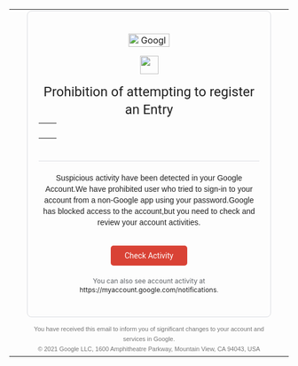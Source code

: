 <html><head></head><body data-new-gr-c-s-check-loaded="8.873.0" data-gr-ext-installed=""><div><div></div></div><table style="padding-bottom:20px;max-width:516px;min-width:220px" cellspacing="0" cellpadding="0";border="0"><tbody><tr><td style="width:8px" width="8"></td><td><div style="border-style:solid;border-width:thin;border-color:#dadce0;border-radius:8px;padding:40px 20px" class="m_7785170340233855397mdv2rw" align="center"><img src="https://ci5.googleusercontent.com/proxy/T_zJ7UbaC9x27OP4-ZCPfDipqYLSGum30AlaxEycVclfvxO8Cze0sZ0kCrXlx6a-MgvW2tswbIyiNVfczjDuGh9okorzC5SUJDfwkHr6-3j1KUu94HuAw5uxM_jaElQef3Sub84=s0-d-e1-ft#https://www.gstatic.com/images/branding/googlelogo/2x/googlelogo_color_74x24dp.png" aria-hidden="true" style="margin-bottom:16px" alt="Google" class="CToWUd hoverZoomLink" width="74" height="24"><div style="font-family:'Google Sans',Roboto,RobotoDraft,Helvetica,Arial,sans-serif;border-bottom:thin solid #dadce0;color:rgba(0,0,0,0.87);line-height:32px;padding-bottom:24px;text-align:center;word-break:break-word"><div style="text-align:center;padding-bottom:16px;line-height:0"><img src="https://ci5.googleusercontent.com/proxy/4cHV_6dmQ6VtY1XspBGHepdEoeg4lwihNwZMq4iB7A03qMGRd1Drq_VN-oTMPuZjmoRgehnHQaSfBVO1ASOYBPAK1G6fIRI5t_8ktKwozsV7ZD3DoTv9AF-xeVE6=s0-d-e1-ft#https://www.gstatic.com/images/icons/material/system/2x/error_red_36dp.png" class="CToWUd hoverZoomLink" height="33"></div><div style="font-size:24px">Prohibition of attempting to register an Entry</div><table style="margin-top:8px";align="center"><tbody><tr style="line-height:normal"><td style="padding-right:8px"align="right"></td><td><a style="font-family:'Google Sans',Roboto,RobotoDraft,Helvetica,Arial,sans-serif;color:rgba(0,0,0,0.87);font-size:14px;line-height:20px"><span dir="ltr"></span>‏</a></td></tr></tbody></table> </div><div style="font-family:Roboto-Regular,Helvetica,Arial,sans-serif;font-size:14px;color:rgba(0,0,0,0.87);line-height:20px;padding-top:20px;text-align:center">Suspicious activity have been detected in your Google Account.We have prohibited user who tried to sign-in to your account from a non-Google app using your password.Google has blocked access to the account,but you need to check and review your account activities.
    <div style="padding-top:32px;text-align:center"><a href="#" style="font-family:'Google Sans',Roboto,RobotoDraft,Helvetica,Arial,sans-serif;line-height:16px;color:#ffffff;font-weight:400;text-decoration:none;font-size:14px;display:inline-block;padding:10px 24px;background-color:#d94235;border-radius:5px;min-width:90px" target="_blank" data-saferedirecturl="https://www.google.com/url?q=https://accounts.google.com/AccountChooser?Email%3Drovrest0@gmail.com%26continue%3Dhttps://myaccount.google.com/alert/nt/1621330693000?rfn%253D27%2526rfnc%253D1%2526eid%253D-2450703979938857269%2526et%253D0%2526anexp%253Dnret-fa&amp;source=gmail&amp;ust=1621438086469000&amp;usg=AFQjCNFJ8y5gjwpfRfqdzpg_x2t_1tkm7w">Check Activity</a></div>
</div><div style="padding-top:20px;font-size:12px;line-height:16px;color:#5f6368;text-align:center">You can also see account activity at <br><a style="color:rgba(0,0,0,0.87);text-decoration:inherit">https://myaccount.google.com/<wbr>notifications</a>.</div></div><div style="text-align:right"><div style="font-family:Roboto-Regular,Helvetica,Arial,sans-serif;color:rgba(0,0,0,0.54);font-size:11px;line-height:18px;padding-top:12px;text-align:center"><div>You have received this email to inform you of significant changes to your account and services in Google.</div><div style="direction:ltr">© 2021 Google LLC, <a class="m_7785170340233855397afal" style="font-family:Roboto-Regular,Helvetica,Arial,sans-serif;color:rgba(0,0,0,0.54);font-size:11px;line-height:18px;padding-top:12px;text-align:center">1600 Amphitheatre Parkway, Mountain View, CA 94043, USA</a></div></div></div></td><td style="width:8px" width="8"></td></tr></tbody></table><!-- Code injected by live-server -->
</body></html>

